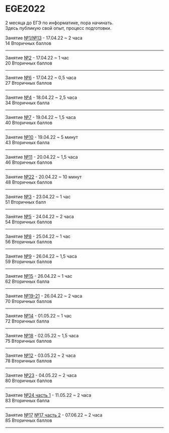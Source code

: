 # EGE2022
2 месяца до ЕГЭ по информатике, пора начинать. <br>
Здесь публикую свой опыт, процесс подготовки. 

Занятие [№1/№13](https://youtu.be/QjnquS4mwzs) - 17.04.22 ~ 2 часа 
<br> 14 Вторичных баллов <hr>

Занятие [№2](https://youtu.be/e26pt-SH1is)    - 17.04.22 ~ 1 час
<br> 20 Вторичных баллов <hr>

Занятие [№6](https://youtu.be/wniLtOckZpM)     - 17.04.22 ~ 0,5 часа 
<br> 27 Вторичных баллов <hr>

Занятие [№4](https://youtu.be/9JBU5ZWGJ10)    - 18.04.22 ~ 2,5 часа 
<br> 34 Вторичных балла <hr>

Занятие [№7](https://youtu.be/4S4RNH-vCgI)     - 19.04.22 ~ 1,5 часа
<br> 40 Вторичных баллов <hr>

Занятие [№10](https://youtu.be/D_uGy_d8jEs)    - 19.04.22 ~ 5 минут 
<br> 43 Вторичных балла <hr>

Занятие [№11](https://youtu.be/DNefpYCb96E)    - 20.04.22 ~ 1,5 часа 
<br> 46 Вторичных баллов <hr>

Занятие [№22](https://youtu.be/jh6TvQkRzFU)    - 20.04.22 ~ 10 минут 
<br> 48 Вторичных баллов <hr>

Занятие [№3](https://youtu.be/SeKBHwsE3ik)     - 23.04.22 ~ 1 час
<br> 51 Вторичных балл <hr>

Занятие [№5](https://youtu.be/UyEgTiaid18)     - 24.04.22 ~ 2 часа 
<br> 54 Вторичных баллов <hr>

Занятие [№8](https://youtu.be/MjM7zduYeu8)     - 25.04.22 ~ 1 час 
<br> 56 Вторичных баллов <hr>

Занятие [№9](https://youtu.be/MSseSQjdSGU)     - 26.04.22 ~ 1,5 часа 
<br> 59 Вторичных баллов <hr>

Занятие [№15](https://youtu.be/EERxN8bS2Do)     - 26.04.22 ~ 1 час 
<br> 62 Вторичных балла <hr>

Занятие [№19-21](https://youtu.be/AOKzgwOyMgs)  - 26.04.22 ~ 2 часа 
<br> 70 Вторичных баллов <hr>

Занятие [№14](https://youtu.be/RrboGgDOplU)  - 01.05.22 ~ 1 час 
<br> 72 Вторичных балла <hr>

Занятие [№18](https://youtu.be/rHhRfpGR3R0)  - 02.05.22 ~ 1,5 часa 
<br> 75 Вторичных баллов <hr>

Занятие [№12](https://youtu.be/X4UVw4ww7lY)  - 03.05.22 ~ 2 часa 
<br> 78 Вторичных баллов <hr>

Занятие [№23](https://youtu.be/rqb4cKHMsKI)  - 04.05.22 ~ 2 часa 
<br> 80 Вторичных баллов <hr>

Занятие [№24 часть 1](https://youtu.be/fzLCX48jxG0)  - 11.05.22 ~ 2 часa 
<br> 83 Вторичных баллa <hr>

Занятие [№17](https://youtu.be/7fAmVkJxNj0) [№17 часть 2](https://youtu.be/kGFStSZRk5k) - 07.06.22 ~ 2 часa 
<br> 85 Вторичных баллов <hr>
